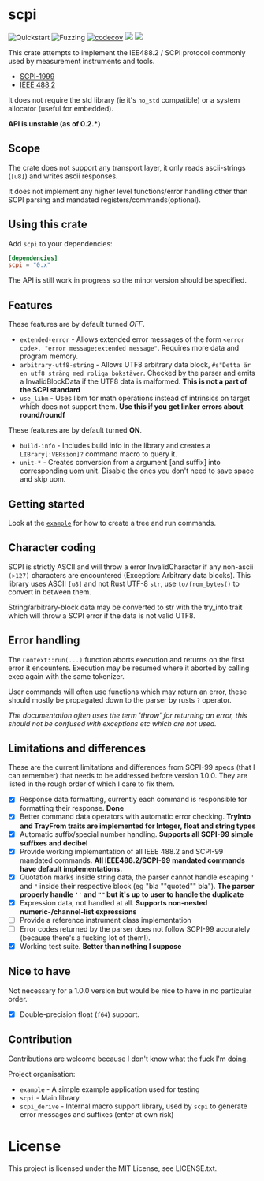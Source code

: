 # scpi

![Quickstart](https://github.com/Atmelfan/scpi-rs/workflows/Quickstart/badge.svg)
![Fuzzing](https://github.com/Atmelfan/scpi-rs/workflows/Fuzzing/badge.svg)
[![codecov](https://codecov.io/gh/Atmelfan/scpi-rs/branch/master/graph/badge.svg)](https://codecov.io/gh/Atmelfan/scpi-rs)
[![](http://meritbadge.herokuapp.com/scpi)](https://crates.io/crates/scpi)
[![](https://img.shields.io/github/license/Atmelfan/scpi-rs)](https://img.shields.io/github/license/Atmelfan/scpi-rs)

This crate attempts to implement the IEE488.2 / SCPI protocol commonly used by measurement instruments and tools.

* [SCPI-1999](http://www.ivifoundation.org/docs/scpi-99.pdf)
* [IEEE 488.2](http://dx.doi.org/10.1109/IEEESTD.2004.95390)

It does not require the std library (ie it's `no_std` compatible) or a system allocator (useful for embedded).

**API is unstable (as of 0.2.\*)**

## Scope
The crate does not support any transport layer, it only reads ascii-strings (`[u8]`) and writes ascii responses.

It does not implement any higher level functions/error handling other than SCPI parsing and mandated registers/commands(optional).

## Using this crate
Add `scpi` to your dependencies:
```toml
[dependencies]
scpi = "0.x"
```
The API is still work in progress so the minor version should be specified.

## Features
These features are by default turned *OFF*.
- `extended-error` - Allows extended error messages of the form `<error code>, "error message;extended message"`.
Requires more data and program memory.
- `arbitrary-utf8-string` - Allows UTF8 arbitrary data block, `#s"Detta är en utf8 sträng med roliga bokstäver`.
Checked by the parser and emits a InvalidBlockData if the UTF8 data is malformed. **This is not a part of the SCPI standard**
- `use_libm` - Uses libm for math operations instead of intrinsics on target which does not support them. **Use this if you get linker errors about round/roundf**

These features are by default turned **ON**.
- `build-info` - Includes build info in the library and creates a `LIBrary[:VERsion]?` command macro to query it.
- `unit-*` - Creates conversion from a argument \[and suffix] into corresponding [uom](https://crates.io/crates/uom) unit. Disable the ones you don't need to save space and skip uom.

## Getting started
Look at the [`example`](https://github.com/Atmelfan/scpi-rs/tree/master/example) for how to create a tree and run commands.

## Character coding
SCPI is strictly ASCII and will throw a error InvalidCharacter if any non-ascii `(>127)` characters are encountered (Exception: Arbitrary data blocks).
This library uses ASCII `[u8]` and not Rust UTF-8 `str`, use `to/from_bytes()` to convert in between them.

String/arbitrary-block data may be converted to str with the try_into trait which will throw a SCPI error if the data is not valid UTF8.

## Error handling
The `Context::run(...)` function aborts execution and returns on the first error it encounters.
Execution may be resumed where it aborted by calling exec again with the same tokenizer.

User commands will often use functions which may return an error, these should mostly be propagated down to the parser by rusts `?` operator.

_The documentation often uses the term 'throw' for returning an error, this should not be confused with exceptions etc which are not used._

## Limitations and differences
These are the current limitations and differences from SCPI-99 specs (that I can remember) that needs to be addressed before version 1.0.0.
They are listed in the rough order of which I care to fix them.

 * [x] Response data formatting, currently each command is responsible for formatting their response. __Done__
 * [x] Better command data operators with automatic error checking. __TryInto and TrayFrom traits are implemented for Integer, float and string types__
 * [x] Automatic suffix/special number handling. __Supports all SCPI-99 simple suffixes and decibel__
 * [x] Provide working implementation of all IEEE 488.2 and SCPI-99 mandated commands. __All IEEE488.2/SCPI-99 mandated commands have default implementations.__
 * [x] Quotation marks inside string data, the parser cannot handle escaping `'` and `"` inside their respective block (eg "bla ""quoted"" bla"). __The parser properly handle `''` and `""` but it's up to user to handle the duplicate__
 * [x] Expression data, not handled at all. __Supports non-nested numeric-/channel-list expressions__
 * [ ] Provide a reference instrument class implementation
 * [ ] Error codes returned by the parser does not follow SCPI-99 accurately (because there's a fucking lot of them!).
 * [x] Working test suite. __Better than nothing I suppose__

## Nice to have
Not necessary for a 1.0.0 version but would be nice to have in no particular order.

 * [x] Double-precision float (`f64`) support.

## Contribution
Contributions are welcome because I don't know what the fuck I'm doing.

Project organisation:

 * `example` - A simple example application used for testing
 * `scpi` - Main library
 * `scpi_derive` - Internal macro support library, used by `scpi` to generate error messages and suffixes (enter at own risk)


# License
This project is licensed under the MIT License, see LICENSE.txt.
